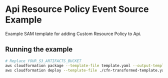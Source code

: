 # Api Resource Policy Event Source Example

Example SAM template for adding Custom Resource Policy to Api.

## Running the example

```bash
# Replace YOUR_S3_ARTIFACTS_BUCKET
aws cloudformation package --template-file template.yaml --output-template-file cfn-transformed-template.yaml --s3-bucket YOUR_S3_ARTIFACTS_BUCKET
aws cloudformation deploy --template-file ./cfn-transformed-template.yaml --stack-name example-logs-processor --capabilities CAPABILITY_IAM
```
